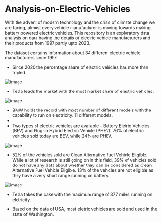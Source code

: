# Analysis-on-Electric-Vehicles

With the advent of modern technology and the crisis of climate change we are facing, almost every vehicle manufacturer is moving towards making battery powered electric vehicles. This repository is an exploratory data analysis on data having the details of electric vehicle manufacturers and their products from 1997 partly upto 2023.

The dataset contains information about 34 different electric vehicle manufacturers since 1997. 

- Since 2020 the percentage share of electric vehicles has more than tripled.

![image](https://github.com/Yash-Raghav/Analysis-on-Electric-Vehicles/assets/82383225/4de4e104-d16e-4326-a3f0-8f4ced9301fc)

  
- Tesla leads the market with the most market share of electric vehicles.

![image](https://github.com/Yash-Raghav/Analysis-on-Electric-Vehicles/assets/82383225/7f9dee1b-b011-4ed9-8f77-3ed69f5f4d29)


- BMW holds the record with most number of different models with the capability to run on electricity. 11 different models.
- 
- Two types of electric vehicles are available - Battery Eletric Vehicles (BEV) and Plug-in Hybrid Electric Vehicle (PHEV). 76% of electric vehicles sold today are BEV, while 24% are PHEV.

![image](https://github.com/Yash-Raghav/Analysis-on-Electric-Vehicles/assets/82383225/cd267b7d-e6c2-48cc-8419-32091dfc4a2e)


- 52% of the vehicles sold are Clean Alternative Fuel Vehicle Eligible. While a lot of research is still going on in this field, 39% of vehicles sold do not have any data about whether they can be considered as  Clean Alternative Fuel Vehicle Eligible. 13% of the vehicles are not eligible as they have a very short range running on battery.

![image](https://github.com/Yash-Raghav/Analysis-on-Electric-Vehicles/assets/82383225/34cb6dc3-3f55-4a92-9875-920169c53c5a)


- Tesla takes the cake with the maximum range of 377 miles running on eletricity.
  
- Based on the data of USA, most eletric vehicles are sold and used in the state of Washington.
